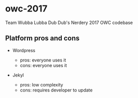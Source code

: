 # owc-2017
Team Wubba Lubba Dub Dub's Nerdery 2017 OWC codebase

## Platform pros and cons

- Wordpress
  - pros: everyone uses it
  - cons: everyone uses it
  
- Jekyl
  - pros: low complexity
  - cons: requires developer to update
